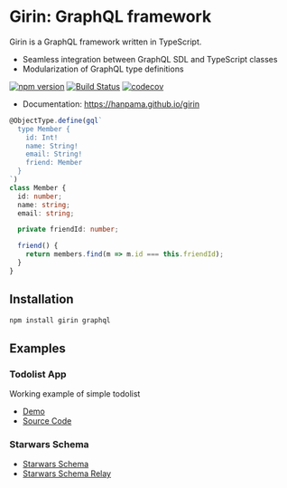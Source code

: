 # Girin: GraphQL framework

Girin is a GraphQL framework written in TypeScript.

* Seamless integration between GraphQL SDL and TypeScript classes
* Modularization of GraphQL type definitions

[![npm version](https://badge.fury.io/js/girin.svg)](https://badge.fury.io/js/girin)
[![Build Status](https://travis-ci.org/hanpama/girin.svg?branch=master)](https://travis-ci.org/hanpama/girin)
[![codecov](https://codecov.io/gh/hanpama/girin/branch/master/graph/badge.svg)](https://codecov.io/gh/hanpama/girin)

* Documentation: https://hanpama.github.io/girin

```typescript
@ObjectType.define(gql`
  type Member {
    id: Int!
    name: String!
    email: String!
    friend: Member
  }
`)
class Member {
  id: number;
  name: string;
  email: string;

  private friendId: number;

  friend() {
    return members.find(m => m.id === this.friendId);
  }
}
```

## Installation

```sh
npm install girin graphql
```

## Examples

### Todolist App

Working example of simple todolist

* [Demo](https://todolist.giringraphql.com/)
* [Source Code](https://github.com/hanpama/girin/tree/master/examples/todolist-apollo)


### Starwars Schema

* [Starwars Schema](https://github.com/hanpama/girin/tree/master/packages/girin/test/starwars/starWarsSchema.ts)
* [Starwars Schema Relay](https://github.com/hanpama/girin/tree/master/packages/girin-relay/test/starWarsSchema.ts)
